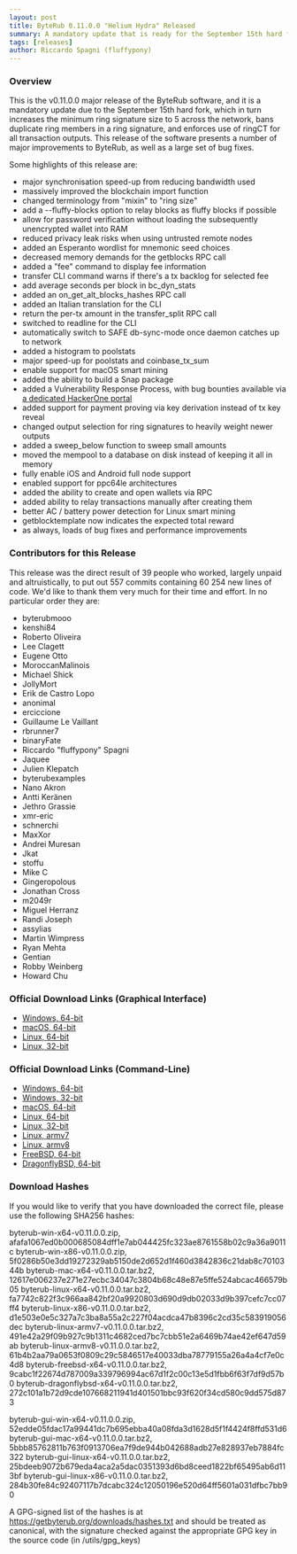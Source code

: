 ```yaml
---
layout: post
title: ByteRub 0.11.0.0 "Helium Hydra" Released
summary: A mandatory update that is ready for the September 15th hard fork
tags: [releases]
author: Riccardo Spagni (fluffypony)
---
```


### Overview

This is the v0.11.0.0 major release of the ByteRub software, and it is a mandatory update due to the September 15th hard fork, which in turn increases the minimum ring signature size to 5 across the network, bans duplicate ring members in a ring signature, and enforces use of ringCT for all transaction outputs. This release of the software presents a number of major improvements to ByteRub, as well as a large set of bug fixes.

Some highlights of this release are:

- major synchronisation speed-up from reducing bandwidth used
- massively improved the blockchain import function
- changed terminology from "mixin" to "ring size"
- add a --fluffy-blocks option to relay blocks as fluffy blocks if possible
- allow for password verification without loading the subsequently unencrypted wallet into RAM
- reduced privacy leak risks when using untrusted remote nodes
- added an Esperanto wordlist for mnemonic seed choices
- decreased memory demands for the getblocks RPC call
- added a "fee" command to display fee information
- transfer CLI command warns if there's a tx backlog for selected fee
- add average seconds per block in bc\_dyn\_stats
- added an on\_get\_alt\_blocks\_hashes RPC call 
- added an Italian translation for the CLI
- return the per-tx amount in the transfer\_split RPC call
- switched to readline for the CLI
- automatically switch to SAFE db-sync-mode once daemon catches up to network
- added a histogram to poolstats
- major speed-up for poolstats and coinbase\_tx\_sum
- enable support for macOS smart mining
- added the ability to build a Snap package
- added a Vulnerability Response Process, with bug bounties available via [a dedicated HackerOne portal](https://hackerone.com/byterub)
- added support for payment proving via key derivation instead of tx key reveal
- changed output selection for ring signatures to heavily weight newer outputs
- added a sweep\_below function to sweep small amounts
- moved the mempool to a database on disk instead of keeping it all in memory
- fully enable iOS and Android full node support
- enabled support for ppc64le architectures
- added the ability to create and open wallets via RPC
- added ability to relay transactions manually after creating them
- better AC / battery power detection for Linux smart mining
- getblocktemplate now indicates the expected total reward
- as always, loads of bug fixes and performance improvements

### Contributors for this Release

This release was the direct result of 39 people who worked, largely unpaid and altruistically, to put out 557 commits containing 60 254 new lines of code. We'd like to thank them very much for their time and effort. In no particular order they are:

- byterubmooo
- kenshi84
- Roberto Oliveira
- Lee Clagett
- Eugene Otto
- MoroccanMalinois
- Michael Shick
- JollyMort
- Erik de Castro Lopo
- anonimal
- erciccione
- Guillaume Le Vaillant
- rbrunner7
- binaryFate
- Riccardo "fluffypony" Spagni
- Jaquee
- Julien Klepatch
- byterubexamples
- Nano Akron
- Antti Keränen
- Jethro Grassie
- xmr-eric
- schnerchi
- MaxXor
- Andrei Muresan
- Jkat
- stoffu
- Mike C
- Gingeropolous
- Jonathan Cross
- m2049r
- Miguel Herranz
- Randi Joseph
- assylias
- Martin Wimpress
- Ryan Mehta
- Gentian
- Robby Weinberg
- Howard Chu

### Official Download Links (Graphical Interface)

- [Windows, 64-bit](https://downloads.getbyterub.org/gui/byterub-gui-win-x64-v0.11.0.0.zip)
- [macOS, 64-bit](https://downloads.getbyterub.org/gui/byterub-gui-mac-x64-v0.11.0.0.tar.bz2)
- [Linux, 64-bit](https://downloads.getbyterub.org/gui/byterub-gui-linux-x64-v0.11.0.0.tar.bz2)
- [Linux, 32-bit](https://downloads.getbyterub.org/gui/byterub-gui-linux-x86-v0.11.0.0.tar.bz2)

### Official Download Links (Command-Line)

- [Windows, 64-bit](https://downloads.getbyterub.org/cli/byterub-win-x64-v0.11.0.0.zip)
- [Windows, 32-bit](https://downloads.getbyterub.org/cli/byterub-win-x86-v0.11.0.0.zip)
- [macOS, 64-bit](https://downloads.getbyterub.org/cli/byterub-mac-x64-v0.11.0.0.tar.bz2)
- [Linux, 64-bit](https://downloads.getbyterub.org/cli/byterub-linux-x64-v0.11.0.0.tar.bz2)
- [Linux, 32-bit](https://downloads.getbyterub.org/cli/byterub-linux-x86-v0.11.0.0.tar.bz2)
- [Linux, armv7](https://downloads.getbyterub.org/cli/byterub-linux-armv7-v0.11.0.0.tar.bz2)
- [Linux, armv8](https://downloads.getbyterub.org/cli/byterub-linux-armv8-v0.11.0.0.tar.bz2)
- [FreeBSD, 64-bit](https://downloads.getbyterub.org/cli/byterub-freebsd-x64-v0.11.0.0.tar.bz2)
- [DragonflyBSD, 64-bit](https://downloads.getbyterub.org/cli/byterub-dragonflybsd-x64-v0.11.0.0.tar.bz2)

### Download Hashes

If you would like to verify that you have downloaded the correct file, please use the following SHA256 hashes:

byterub-win-x64-v0.11.0.0.zip, afafa1067ed0b000685084dff1e7ab044425fc323ae8761558b02c9a36a9011c
byterub-win-x86-v0.11.0.0.zip, 5f0286b50e3dd19272329ab5150de2d652d1f460d3842836c21dab8c7010344b
byterub-mac-x64-v0.11.0.0.tar.bz2, 12617e006237e271e27ecbc34047c3804b68c48e87e5ffe524abcac466579b05
byterub-linux-x64-v0.11.0.0.tar.bz2, fa7742c822f3c966aa842bf20a9920803d690d9db02033d9b397cefc7cc07ff4
byterub-linux-x86-v0.11.0.0.tar.bz2, d1e503e0e5c327a7c3ba8a55a2c227f04acdca47b8396c2cd35c583919056dec
byterub-linux-armv7-v0.11.0.0.tar.bz2, 491e42a29f09b927c9b1311c4682ced7bc7cbb51e2a6469b74ae42ef647d59ab
byterub-linux-armv8-v0.11.0.0.tar.bz2, 61b4b2aa79a0653f0809c29c5846517e40033dba78779155a26a4a4cf7e0c4d8
byterub-freebsd-x64-v0.11.0.0.tar.bz2, 9cabc1f22674d787009a339796994ac67d1f2c00c13e5d1fbb6f63f7df9d57b0
byterub-dragonflybsd-x64-v0.11.0.0.tar.bz2, 272c101a1b72d9cde107668211941d401501bbc93f620f34cd580c9dd575d873

byterub-gui-win-x64-v0.11.0.0.zip, 52edde05fdac17a99441dc7b695ebba40a08fda3d1628d5f1f4424f8ffd531d6
byterub-gui-mac-x64-v0.11.0.0.tar.bz2, 5bbb85762811b763f0913706ea7f9de944b042688adb27e828937eb7884fc322
byterub-gui-linux-x64-v0.11.0.0.tar.bz2, 25bdeeb9072b679eda4aca2a5dac0351393d6bd8ceed1822bf65495ab6d113bf
byterub-gui-linux-x86-v0.11.0.0.tar.bz2, 284b30fe84c92407117b7dcabc324c12050196e520d64ff5601a031dfbc7bb90

A GPG-signed list of the hashes is at https://getbyterub.org/downloads/hashes.txt and should be treated as canonical, with the signature checked against the appropriate GPG key in the source code (in /utils/gpg_keys)
